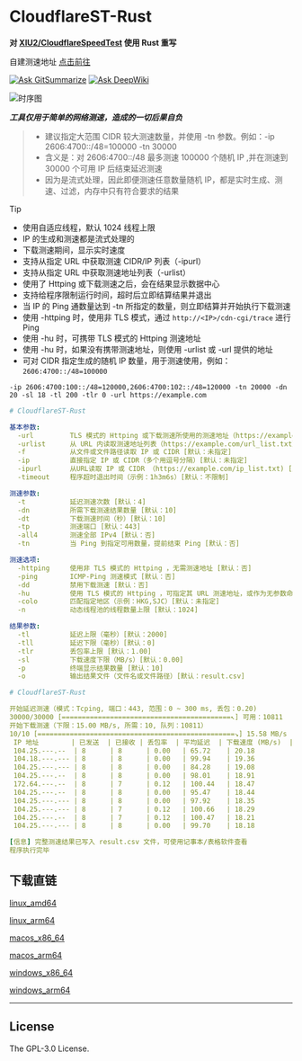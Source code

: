 # CloudflareST-Rust

**对 [XIU2/CloudflareSpeedTest](https://github.com/XIU2/CloudflareSpeedTest) 使用 Rust 重写**

自建测速地址 [点击前往](https://github.com/GuangYu-yu/CF-Workers-SpeedTestURL)

[![Ask GitSummarize](https://gitsummarize.com/favicon.ico)](https://gitsummarize.com/GuangYu-yu/CloudflareST-Rust) [![Ask DeepWiki](https://deepwiki.com/badge.svg)](https://deepwiki.com/GuangYu-yu/CloudflareST-Rust)

![时序图](https://gitee.com/zhxdcyy/cfurl/raw/master/4ce77970-3d26-4553-90e9-1d15c65da238.png)

***工具仅用于简单的网络测速，造成的一切后果自负***

> - 建议指定大范围 CIDR 较大测速数量，并使用 -tn 参数。例如：-ip 2606:4700::/48=100000 -tn 30000
> - 含义是：对 2606:4700::/48 最多测速 100000 个随机 IP ,并在测速到 30000 个可用 IP 后结束延迟测速
> - 因为是流式处理，因此即便测速任意数量随机 IP，都是实时生成、测速、过滤，内存中只有符合要求的结果

> [!TIP]
> - 使用自适应线程，默认 1024 线程上限
> - IP 的生成和测速都是流式处理的
> - 下载测速期间，显示实时速度
> - 支持从指定 URL 中获取测速 CIDR/IP 列表（-ipurl）
> - 支持从指定 URL 中获取测速地址列表（-urlist）
> - 使用了 Httping 或下载测速之后，会在结果显示数据中心
> - 支持给程序限制运行时间，超时后立即结算结果并退出
> - 当 IP 的 Ping 通数量达到 -tn 所指定的数量，则立即结算并开始执行下载测速
> - 使用 -httping 时，使用非 TLS 模式，通过 `http://<IP>/cdn-cgi/trace` 进行 Ping
> - 使用 -hu 时，可携带 TLS 模式的 Httping 测速地址
> - 使用 -hu 时，如果没有携带测速地址，则使用 -urlist 或 -url 提供的地址
> - 可对 CIDR 指定生成的随机 IP 数量，用于测速使用，例如： `2606:4700::/48=100000`

```
-ip 2606:4700:100::/48=120000,2606:4700:102::/48=120000 -tn 20000 -dn 20 -sl 18 -tl 200 -tlr 0 -url https://example.com
```

``` yaml
# CloudflareST-Rust

基本参数:
  -url         TLS 模式的 Httping 或下载测速所使用的测速地址（https://example.com/file）[默认：未指定]
  -urlist      从 URL 内读取测速地址列表（https://example.com/url_list.txt）[默认：未指定]
  -f           从文件或文件路径读取 IP 或 CIDR [默认：未指定]
  -ip          直接指定 IP 或 CIDR（多个用逗号分隔）[默认：未指定]
  -ipurl       从URL读取 IP 或 CIDR （https://example.com/ip_list.txt) [默认：未指定]
  -timeout     程序超时退出时间（示例：1h3m6s）[默认：不限制]

测速参数:
  -t           延迟测速次数 [默认：4]
  -dn          所需下载测速结果数量 [默认：10]
  -dt          下载测速时间（秒）[默认：10]
  -tp          测速端口 [默认：443]
  -all4        测速全部 IPv4 [默认：否]
  -tn          当 Ping 到指定可用数量，提前结束 Ping [默认：否]

测速选项:
  -httping     使用非 TLS 模式的 Httping ，无需测速地址 [默认：否]
  -ping        ICMP-Ping 测速模式 [默认：否]
  -dd          禁用下载测速 [默认：否]
  -hu          使用 TLS 模式的 Httping ，可指定其 URL 测速地址，或作为无参数命令，使用其他测速地址 [默认：否]
  -colo        匹配指定地区（示例：HKG,SJC）[默认：未指定]
  -n           动态线程池的线程数量上限 [默认：1024]

结果参数:
  -tl          延迟上限（毫秒）[默认：2000]
  -tll         延迟下限（毫秒）[默认：0]
  -tlr         丢包率上限 [默认：1.00]
  -sl          下载速度下限（MB/s）[默认：0.00]
  -p           终端显示结果数量 [默认：10]
  -o           输出结果文件（文件名或文件路径）[默认：result.csv]
```

``` yaml
# CloudflareST-Rust

开始延迟测速（模式：Tcping, 端口：443, 范围：0 ~ 300 ms, 丢包：0.20)
30000/30000 [==========================================↖] 可用：10811
开始下载测速（下限：15.00 MB/s, 所需：10, 队列：10811）
10/10 [=================================================↘] 15.58 MB/s
 IP 地址        | 已发送  | 已接收 | 丢包率  | 平均延迟  | 下载速度 (MB/s)  | 数据中心
 104.25.---.--  | 8      | 8      | 0.00   | 65.72    | 20.18           | LAX 
 104.18.---.--- | 8      | 8      | 0.00   | 99.94    | 19.36           | SJC 
 104.25.---.--- | 8      | 8      | 0.00   | 84.28    | 19.08           | LAX 
 104.25.---.--  | 8      | 8      | 0.00   | 98.01    | 18.91           | LAX 
 172.64.---.--  | 8      | 7      | 0.12   | 100.44   | 18.47           | LAX 
 104.25.---.--  | 8      | 8      | 0.00   | 95.47    | 18.44           | FRA 
 104.25.---.--- | 8      | 8      | 0.00   | 97.92    | 18.35           | LAX 
 104.25.---.--- | 8      | 7      | 0.12   | 100.66   | 18.29           | LAX 
 104.25.---.--  | 8      | 7      | 0.12   | 100.47   | 18.21           | FRA 
 104.25.---.--- | 8      | 8      | 0.00   | 99.70    | 18.18           | FRA

[信息] 完整测速结果已写入 result.csv 文件，可使用记事本/表格软件查看
程序执行完毕
```

## 下载直链

[linux_amd64](https://raw.githubusercontent.com/GuangYu-yu/CloudflareST-Rust/refs/heads/main/binaries/linux_amd64/CloudflareST-Rust)

[linux_arm64](https://raw.githubusercontent.com/GuangYu-yu/CloudflareST-Rust/refs/heads/main/binaries/linux_arm64/CloudflareST-Rust)

[macos_x86_64](https://raw.githubusercontent.com/GuangYu-yu/CloudflareST-Rust/refs/heads/main/binaries/macos_x86_64/CloudflareST-Rust)

[macos_arm64](https://raw.githubusercontent.com/GuangYu-yu/CloudflareST-Rust/refs/heads/main/binaries/macos_arm64/CloudflareST-Rust)

[windows_x86_64](https://raw.githubusercontent.com/GuangYu-yu/CloudflareST-Rust/refs/heads/main/binaries/windows_x86_64/CloudflareST-Rust.exe)

[windows_arm64](https://raw.githubusercontent.com/GuangYu-yu/CloudflareST-Rust/refs/heads/main/binaries/windows_arm64/CloudflareST-Rust.exe)

****

## License

The GPL-3.0 License.
